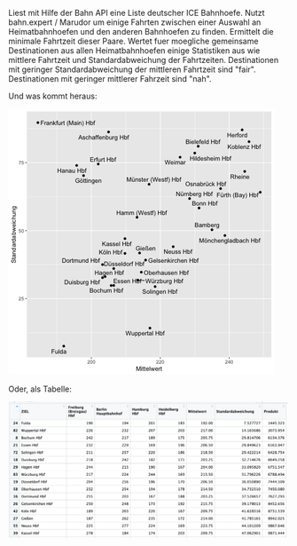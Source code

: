 Liest mit Hilfe der Bahn API eine Liste deutscher ICE Bahnhoefe.
Nutzt bahn.expert / Marudor um einige Fahrten zwischen einer Auswahl an Heimatbahnhoefen und den anderen Bahnhoefen zu finden.
Ermittelt die minimale Fahrtzeit dieser Paare.
Wertet fuer moegliche gemeinsame Destinationen aus allen Heimatbahnhoefen einige Statistiken aus wie 
mittlere Fahrtzeit und Standardabweichung der Fahrtzeiten.
Destinationen mit geringer Standardabweichung der mittleren Fahrtzeit sind "fair".
Destinationen mit geringer mittlerer Fahrzeit sind "nah".

Und was kommt heraus:

![Plot](results.png)

Oder, als Tabelle:

![Table](results_table.jpg)
